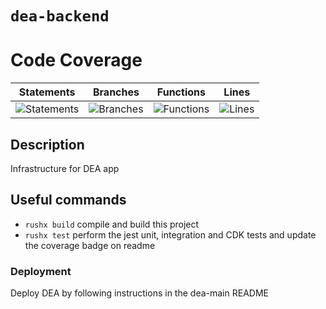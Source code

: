 # `dea-backend`

# Code Coverage

| Statements                                                                               | Branches                                                                             | Functions                                                                              | Lines                                                                          |
| ---------------------------------------------------------------------------------------- | ------------------------------------------------------------------------------------ | -------------------------------------------------------------------------------------- | ------------------------------------------------------------------------------ |
| ![Statements](https://img.shields.io/badge/statements-85.95%25-yellow.svg?style=flat) | ![Branches](https://img.shields.io/badge/branches-67.68%25-red.svg?style=flat) | ![Functions](https://img.shields.io/badge/functions-84.24%25-yellow.svg?style=flat) | ![Lines](https://img.shields.io/badge/lines-86.06%25-yellow.svg?style=flat) |

## Description

Infrastructure for DEA app

## Useful commands

- `rushx build` compile and build this project
- `rushx test` perform the jest unit, integration and CDK tests and update the coverage badge on readme

### Deployment

Deploy DEA by following instructions in the dea-main README
